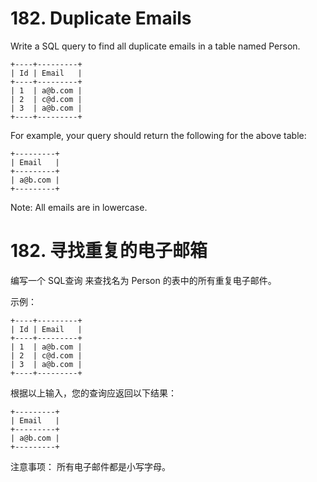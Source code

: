 # 182. Duplicate Emails
Write a SQL query to find all duplicate emails in a table named Person.
```
+----+---------+
| Id | Email   |
+----+---------+
| 1  | a@b.com |
| 2  | c@d.com |
| 3  | a@b.com |
+----+---------+
```
For example, your query should return the following for the above table:
```
+---------+
| Email   |
+---------+
| a@b.com |
+---------+
```
Note: All emails are in lowercase.

# 182. 寻找重复的电子邮箱
编写一个 SQL查询 来查找名为 Person 的表中的所有重复电子邮件。
  
示例：
```
+----+---------+
| Id | Email   |
+----+---------+
| 1  | a@b.com |
| 2  | c@d.com |
| 3  | a@b.com |
+----+---------+
```
根据以上输入，您的查询应返回以下结果：
```
+---------+
| Email   |
+---------+
| a@b.com |
+---------+
```
注意事项： 所有电子邮件都是小写字母。